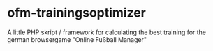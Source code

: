 # ofm-trainingsoptimizer
A little PHP skript / framework for calculating the best training for the german browsergame "Online Fußball Manager"
